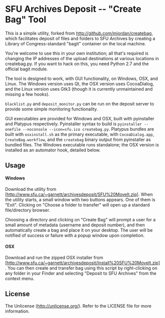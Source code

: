 # SFU Archives Deposit -- "Create Bag" Tool

This is a simple utility, forked from http://github.com/mjordan/createbag, which facilitates deposit of files and folders to SFU Archives by creating a Library of Congress-standard "bagit" container on the local machine.

You're welcome to use this in your own institution; all that's required is changing the IP addresses of the upload destinations at various locations in createbag.py. If you want to hack on this, you need Python 2.7 and the official bagit module.

The tool is designed to work, with GUI functionality, on Windows, OSX, and Linux. The Windows version uses Qt, the OSX version uses CocoaDialog, and the Linux version uses Gtk3 (though it is currently unmaintained and missing a few hooks).

`blacklist.py` and `deposit_monitor.py` can be run on the deposit server to provide some simple monitoring functionality.

GUI executables are provided for Windows and OSX, built with pyinstaller and Platypus respectively. Pyinstaller syntax to build is `pyinstaller --onefile --noconsole --icon=sfu.ico createbag.py`. Platypus bundles are built with `osxinstall.sh` as the primary executable, with `CocoaDialog.app`, `CreateBag.workflow`, and the `createbag` binary output from pyinstaller as bundled files. The Windows executable runs standalone; the OSX version is installed as an automator hook, detailed below.


## Usage

#### Windows

Download the utility from [http://www.sfu.ca/~garnett/archivesdeposit/SFU%20MoveIt.zip]. When the utility starts, a small window with two buttons appears. One of them is "Exit". Clicking on "Choose a folder to transfer" will open up a standard file/directory browser.

Choosing a directory and clicking on "Create Bag" will prompt a user for a small amount of metadata (username and deposit number), and then automatically create a bag and place it on your desktop. The user will be notified of success or failure with a popup window upon completion.

#### OSX

Download and run the zipped OSX installer from [http://www.sfu.ca/~garnett/archivesdeposit/Install%20SFU%20MoveIt.zip]. You can then create and transfer bag using this script by right-clicking on any folder in your Finder and selecting "Deposit to SFU Archives" from the context menu.

## License

The Unlicense (http://unlicense.org/). Refer to the LICENSE file for
more information.
